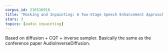 ```yaml
---
corpus_id: 216516916
title: "Masking and Inpainting: A Two-Stage Speech Enhancement Approach for Low SNR and Non-Stationary Noise"
stars: 3
topics: [audio inpainting]
---
```


Based on diffusion + CQT + inverse sampler.
Basically the same as the conference paper AudioInverseDiffusion.
